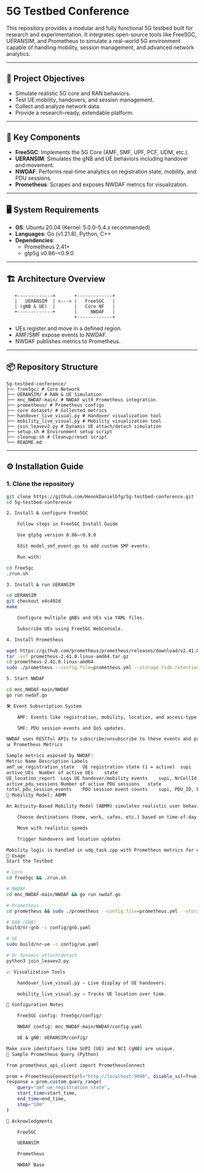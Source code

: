 # 5G Testbed Conference

This repository provides a modular and fully functional 5G testbed built for research and experimentation. It integrates open-source tools like Free5GC, UERANSIM, and Prometheus to simulate a real-world 5G environment capable of handling mobility, session management, and advanced network analytics.

---

## 🚀 Project Objectives

- Simulate realistic 5G core and RAN behaviors.
- Test UE mobility, handovers, and session management.
- Collect and analyze network data.
- Provide a research-ready, extendable platform.

---

## 🧩 Key Components

- **Free5GC**: Implements the 5G Core (AMF, SMF, UPF, PCF, UDM, etc.).
- **UERANSIM**: Simulates the gNB and UE behaviors including handover and movement.
- **NWDAF**: Performs real-time analytics on registration state, mobility, and PDU sessions.
- **Prometheus**: Scrapes and exposes NWDAF metrics for visualization.

---

## 🖥️ System Requirements

- **OS**: Ubuntu 20.04 (Kernel: 5.0.0–5.4.x recommended)
- **Languages**: Go (v1.21.8), Python, C++
- **Dependencies**:
  - Prometheus 2.41+
  - gtp5g v0.86–<0.9.0

---

## 🏗️ Architecture Overview
```
   +-------------+       +-------------+ 
   |   UERANSIM  | <---> |   Free5GC   | 
   | (gNB & UE)  |       |   Core NF   | 
   +-------------+       |     NWDAF   |
                         +-------------+

```
- UEs register and move in a defined region.
- AMF/SMF expose events to NWDAF.
- NWDAF publishes metrics to Prometheus.

---

## 📦 Repository Structure
```
5g-testbed-conference/ 
├── free5gc/ # Core Network 
├── UERANSIM/ # RAN & UE Simulation 
├── mnc_NWDAF-main/ # NWDAF with Prometheus integration 
├── prometheus/ # Prometheus configs 
├── core dataset/ # Collected metrics 
├── handover_live_visual.py # Handover visualization tool 
├── mobility_live_visual.py # Mobility visualization tool 
├── join_leavev2.py # Dynamic UE attach/detach simulation 
├── setup.sh # Environment setup script 
├── cleanup.sh # Cleanup/reset script 
└── README.md
```

---

## ⚙️ Installation Guide

### 1. Clone the repository

```bash
git clone https://github.com/HenokDanielbfg/5g-testbed-conference.git
cd 5g-testbed-conference

2. Install & configure Free5GC

    Follow steps in Free5GC Install Guide

    Use gtp5g version 0.86–<0.9.0

    Edit model_smf_event.go to add custom SMF events.

    Run with:

cd free5gc
./run.sh

3. Install & run UERANSIM

cd UERANSIM
git checkout e4c492d
make

    Configure multiple gNBs and UEs via YAML files.

    Subscribe UEs using Free5GC WebConsole.

4. Install Prometheus

wget https://github.com/prometheus/prometheus/releases/download/v2.41.0/prometheus-2.41.0.linux-amd64.tar.gz
tar -xvf prometheus-2.41.0.linux-amd64.tar.gz
cd prometheus-2.41.0.linux-amd64
sudo ./prometheus --config.file=prometheus.yml --storage.tsdb.retention.time=10y

5. Start NWDAF

cd mnc_NWDAF-main/NWDAF
go run nwdaf.go

🛠️ Event Subscription System

    AMF: Events like registration, mobility, location, and access-type changes.

    SMF: PDU session events and QoS updates.

NWDAF uses RESTful APIs to subscribe/unsubscribe to these events and processes real-time notifications for analytics.
📊 Prometheus Metrics

Sample metrics exposed by NWDAF:
Metric Name	Description	Labels
amf_ue_registration_state	UE registration state (1 = active)	supi
active_UEs	Number of active UEs	state
UE_location_report	Logs UE handover/mobility events	supi, NrCellId, time, tac
active_pdu_sessions	Number of active PDU sessions	state
total_pdu_session_events	PDU session event counts	supi, PDU_ID, Est_or_Rel
🧠 Mobility Model: ABMM

An Activity-Based Mobility Model (ABMM) simulates realistic user behavior. UEs:

    Choose destinations (home, work, cafes, etc.) based on time-of-day

    Move with realistic speeds

    Trigger handovers and location updates

Mobility logic is handled in udp_task.cpp with Prometheus metrics for every transition.
🔧 Usage
Start the Testbed

# Core
cd free5gc && ./run.sh

# NWDAF
cd mnc_NWDAF-main/NWDAF && go run nwdaf.go

# Prometheus
cd prometheus && sudo ./prometheus --config.file=prometheus.yml --storage.tsdb.retention.time=10y

# RAN (GNB)
build/nr-gnb -c config/gnb.yaml

# UE
sudo build/nr-ue -c config/ue.yaml

# Or dynamic attach/detach
python3 join_leavev2.py

📈 Visualization Tools

    handover_live_visual.py – Live display of UE handovers.

    mobility_live_visual.py – Tracks UE location over time.

📂 Configuration Notes

    Free5GC config: free5gc/config/

    NWDAF config: mnc_NWDAF-main/NWDAF/config.yaml

    UE & gNB: UERANSIM/config/

Make sure identifiers like SUPI (UE) and NCI (gNB) are unique.
🧪 Sample Prometheus Query (Python)

from prometheus_api_client import PrometheusConnect

prom = PrometheusConnect(url="http://localhost:9090", disable_ssl=True)
response = prom.custom_query_range(
    query="amf_ue_registration_state",
    start_time=start_time,
    end_time=end_time,
    step="10m"
)

👥 Acknowledgments

    Free5GC

    UERANSIM

    Prometheus

    NWDAF Base
